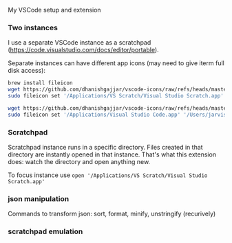 My VSCode setup and extension

### Two instances

I use a separate VSCode instance as a scratchpad (https://code.visualstudio.com/docs/editor/portable).

Separate instances can have different app icons (may need to give iterm full disk access):

```sh
brew install fileicon
wget https://github.com/dhanishgajjar/vscode-icons/raw/refs/heads/master/icns/synthwave_option_3.icns
sudo fileicon set '/Applications/VS Scratch/Visual Studio Scratch.app' '/Users/jarvis-hmac/vscode-icons/icns/synthwave_option_3.icns'

wget https://github.com/dhanishgajjar/vscode-icons/raw/refs/heads/master/icns/synthwave_option_6.icns
sudo fileicon set '/Applications/Visual Studio Code.app' '/Users/jarvis-hmac/vscode-icons/icns/synthwave_option_6.icns'

```

### Scratchpad

Scratchpad instance runs in a specific directory. Files created in that directory are instantly opened in that instance. That's what this extension does: watch the directory and open anything new.

To focus instance use `open '/Applications/VS Scratch/Visual Studio Scratch.app'`


### json manipulation

Commands to transform json: sort, format, minify, unstringify (recurively)

### scratchpad emulation

